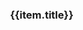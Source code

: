 <style type="text/css">
.coverpage{

}
</style>

<div class="coverpage" style=" width:80%;margin:0 auto;">
  <el-result style="margin:0 auto;" sub-title="一个简单的doc文档构建器，采用微内核架构风格实现，使用插件机制来支持扩展。>2.0.0使用typescript对内核进行重构，使得代码更加可读可维护，更优雅！">
    <template slot="icon">
      <el-image src="static/mangodoc.png" style="width:25%;"></el-image>
    </template>
    <template slot="extra">
      <el-button type="default" size="medium" @click="handleClick('README')">查看主页</el-button>
      <el-button type="primary" class="theme-color" size="medium" @click="handleClick('quickstart')">快速开始</el-button>
    </template>
  </el-result>
  <el-row>
    <el-col :xs="24" :md="8" v-for="(item,index) in futures">
      <el-card shadow="hover" style="margin:8px;">
        <h3>{{item.title}}</h3>
        <div v-html="item.remark" style="color:gray;font-size:16px;min-height:60px;">
        </div>
      </el-card>
    </el-col>
  </el-row>
  <div v-html="footer" style="text-align:center;color:gray;padding-top:10px;">
  </div>
</div>

<script type="text/javascript">
(
  {
    data(){
      return {
          footer: window.$mangodoc.footer,
          futures: [
            {
              title: "简单文档",
              remark: "基于typescript(2.x)实现的简单文档生成器。"
            },
            {
              title: "marked转换",
              remark: "基于marked实现markdown到html的转换。"
            },
            {
              title: "elementui风格",
              remark: "基于<a href='https://element.eleme.cn/#/zh-CN/component/installation'>elementui</a>的vue组件版本构建。"
            },
            {
              title: "简单路由",
              remark: "基于es6中的fetch()加上window.location.hash实现。"
            },
            {
              title: "静态部署",
              remark: "支持静态资源部署，如gitee pages、github pages、docker和paas http server等。"
            },
            {
              title: "插件扩展",
              remark: "提供插件API接口，包括生命周期和部分事件监听函数。"
            },
            {
              title: "支持vue",
              remark: "md内支持局部使用，详情参考<a href='#/demo/elementui'>例子</a>。"
            },
            {
              title: "接口api",
              remark: "将内部配置暴露为window.$mangodocApi提供给外部插件调用。"
            }
          ]
      }
    },
    methods: {
        handleClick(url) {
          window.location.href = "/#/"+url;
          window.location.reload();
        }
    }
  }
)
</script>